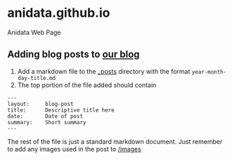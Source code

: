 # anidata.github.io

Anidata Web Page

## Adding blog posts to [our blog](http://anidata.org/blog/index.html)

 1) Add a markdown file to the [_posts](_posts) directory with the format `year-month-day-title.md`
 2) The top portion of the file added should contain
```
---
layout:     blog-post
title:      Descriptive title here
date:       Date of post
summary:    Short summary
---
```

The rest of the file is just a standard markdown document. Just remember to add any images used in the post to [/images](images)
